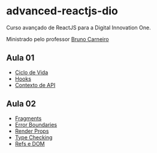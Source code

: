 # advanced-reactjs-dio

Curso avançado de ReactJS para a Digital Innovation One.

Ministrado pelo professor [Bruno Carneiro](https://github.com/Tautorn)


## Aula 01
- [Ciclo de Vida](./life-cycle)
- [Hooks](./hooks)
- [Contexto de API](./context-api)


## Aula 02
- [Fragments](./fragments)
- [Error Boundaries](./error-boundaries)
- [Render Props](./render-props)
- [Type Checking](./type-checking)
- [Refs e DOM](./refs-dom)
